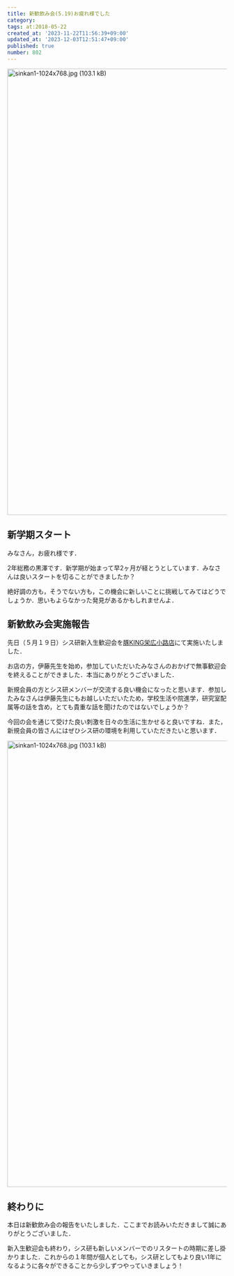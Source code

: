 ```yaml
---
title: 新歓飲み会(5.19)お疲れ様でした
category:
tags: at:2018-05-22
created_at: '2023-11-22T11:56:39+09:00'
updated_at: '2023-12-03T12:51:47+09:00'
published: true
number: 802
---
```


<img width="1024" alt="sinkan1-1024x768.jpg (103.1 kB)" src="/img/markdown/802/38dde759-f111-4b7d-b3b1-26ad5a7e3efc.jpg">

## 新学期スタート

みなさん，お疲れ様です．

2年総務の黒澤です．新学期が始まって早2ヶ月が経とうとしています．みなさんは良いスタートを切ることができましたか？

絶好調の方も，そうでない方も，この機会に新しいことに挑戦してみてはどうでしょうか．思いもよらなかった発見があるかもしれませんよ．

## 新歓飲み会実施報告

先日（５月１９日）シス研新入生歓迎会を[豚KING栄広小路店](https://r.gnavi.co.jp/n949804/menu1/)にて実施いたしました．

お店の方，伊藤先生を始め，参加していただいたみなさんのおかげで無事歓迎会を終えることができました．本当にありがとうございました．

新規会員の方とシス研メンバーが交流する良い機会になったと思います．参加したみなさんは伊藤先生にもお越しいただいたため，学校生活や院進学，研究室配属等の話を含め，とても貴重な話を聞けたのではないでしょうか？

今回の会を通じて受けた良い刺激を日々の生活に生かせると良いですね．また，新規会員の皆さんにはぜひシス研の環境を利用していただきたいと思います．

<img width="1024" alt="sinkan1-1024x768.jpg (103.1 kB)" src="/img/markdown/802/38dde759-f111-4b7d-b3b1-26ad5a7e3efc.jpg">

## 終わりに

本日は新歓飲み会の報告をいたしました．ここまでお読みいただきまして誠にありがとうございました．

新入生歓迎会も終わり，シス研も新しいメンバーでのリスタートの時期に差し掛かりました．これからの１年間が個人としても，シス研としてもより良い1年になるように各々ができることから少しずつやっていきましょう！
